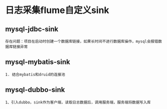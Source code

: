 # 日志采集flume自定义sink

## mysql-jdbc-sink
`存在问题：项目在启动时创建一个数据库链接，如果长时间不进行数据库操作，mysql会报错数据库链接异常`

## mysql-mybatis-sink
    1. 结合mybatis和druid的连接池
## mysql-dubbo-sink
    1、引入dubbo，sink作为客户端，读取日志数据后，调用服务端，服务端将数据写入库

